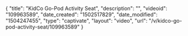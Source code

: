 {
    "title": "KidCo Go-Pod Activity Seat",
    "description": "",
    "videoid": "109963589",
    "date_created": "1502517829",
    "date_modified": "1504247455",
    "type": "captivate",
    "layout": "video",
    "url": "\/v\/kidco-go-pod-activity-seat\/109963589"
}